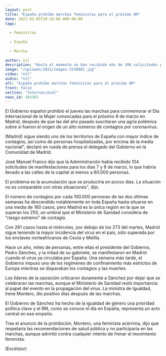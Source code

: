 ```yaml
---
layout: post
title: "España prohíbe marchas feministas para el próximo 8M"
date: 2021-03-05T20:16:00.000-06:00
tags:
  
  - Feministas
  
  - España
  
  - Marcha
  
author: nil
description: "Hasta el momento se han recibido más de 100 solicitudes para hacer marchas de mujeres este próximo 7 y 8 de marzo."
image: "/uploads/2021/images-2539881.jpg"
video: "nil"
audio: "nil"
alt: "España prohíbe marchas feministas para el próximo 8M"
front: false
section: "Internacional"
news_id: 183302
---
```


El Gobierno español prohibió el jueves las marchas para conmemorar el Día Internacional de la Mujer convocadas para el próximo 8 de marzo en Madrid, después de que las del año pasado suscitaran una agria polémica sobre si fueron el origen de un alto números de contagios por coronavirus.

(Madrid) sigue siendo uno de los territorios de España con mayor índice de contagios, así como de personas hospitalizadas, por encima de la media nacional", declaró en rueda de prensa el delegado del Gobierno en la Comunidad de Madrid.

José Manuel Franco dijo que la Administración había recibido 104 solicitudes de manifestaciones para los días 7 y 8 de marzo, lo que habría llevado a las calles de la capital al menos a 60.000 personas.

El problema es la acumulación que se produciría en pocos días. La situación no es comparable con otras situaciones", dijo.

El número de contagios por cada 100.000 personas de las dos últimas semanas ha descendido notablemente en toda España hasta situarse en una media de 160 casos, pero Madrid es la única región en la que se superan los 250, un umbral que el Ministerio de Sanidad considera de "riesgo extremo" de contagio.

Con 261 casos hasta el miércoles, por debajo de los 273 del martes, Madrid sigue teniendo la mayor incidencia del virus en el país, sólo superada por los enclaves norteafricanos de Ceuta y Melilla.

Hace un año, miles de personas, entre ellas el presidente del Gobierno, Pedro Sánchez, y la mitad de su gabinete, se manifestaron en Madrid cuando el virus ya circulaba por España. Una semana más tarde, el Gobierno impuso uno de los regímenes de confinamiento más estrictos de Europa mientras se disparaban los contagios y las muertes.

Los líderes de la oposición criticaron duramente a Sánchez por dejar que se celebraran las marchas, aunque el Ministerio de Sanidad restó importancia al papel del evento en la propagación del virus. La ministra de Igualdad, Irene Montero, dio positivo días después de las marchas.

El Gobierno de Sánchez ha hecho de la igualdad de género una prioridad política clave y el 8M, como se conoce el día en España, representa un acto central en ese empeño.

Tras el anuncio de la prohibición, Montero, una feminista acérrima, dijo que respetaría las recomendaciones de salud pública y no participaría en las marchas, aunque advirtió contra cualquier intento de frenar el movimiento feminista.

(Excélsior)